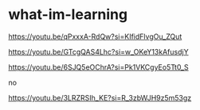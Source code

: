  # what-im-learning


https://youtu.be/qPxxxA-RdQw?si=KIfidFlvgOu_ZQut


https://youtu.be/GTcgQAS4Lhc?si=w_OKeY13kAfusdjY



https://youtu.be/6SJQ5eOChrA?si=Pk1VKCgyEo5Tt0_S


no


https://youtu.be/3LRZRSIh_KE?si=R_3zbWJH9z5m53gz

